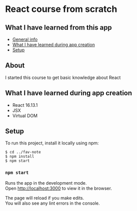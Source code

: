 # React course from scratch

## What I have learned from this app

- [General info](#about)
- [What I have learned during app creation](#what-i-have-learned-during-app-creation)
- [Setup](#setup)

## About

I started this course to get basic knowledge about React

## What I have learned during app creation

- React 16.13.1
- JSX
- Virtual DOM

## Setup

To run this project, install it locally using npm:

```
$ cd ../fav-note
$ npm install
$ npm start

```

### `npm start`

Runs the app in the development mode.<br />
Open [http://localhost:3000](http://localhost:3000) to view it in the browser.

The page will reload if you make edits.<br />
You will also see any lint errors in the console.
